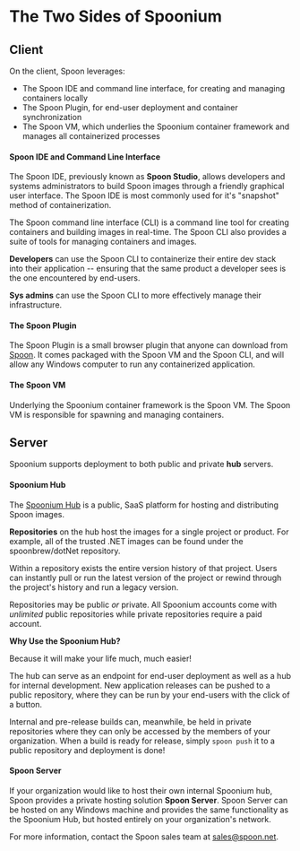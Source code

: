 # The Two Sides of Spoonium

## Client

On the client, Spoon leverages: 

- The Spoon IDE and command line interface, for creating and managing containers locally
- The Spoon Plugin, for end-user deployment and container synchronization
- The Spoon VM, which underlies the Spoonium container framework and manages all containerized processes

#### Spoon IDE and Command Line Interface

The Spoon IDE, previously known as **Spoon Studio**, allows developers and systems administrators to build Spoon images through a friendly graphical user interface. The Spoon IDE is most commonly used for it's "snapshot" method of containerization. 

The Spoon command line interface (CLI) is a command line tool for creating containers and building images in real-time. The Spoon CLI also provides a suite of tools for managing containers and images. 

**Developers** can use the Spoon CLI to containerize their entire dev stack into their application -- ensuring that the same product a developer sees is the one encountered by end-users. 

**Sys admins** can use the Spoon CLI to more effectively manage their infrastructure. 

#### The Spoon Plugin

The Spoon Plugin is a small browser plugin that anyone can download from [Spoon](http://start.spoon.net/install). It comes packaged with the Spoon VM and the Spoon CLI, and will allow any Windows computer to run any containerized application. 

#### The Spoon VM

Underlying the Spoonium container framework is the Spoon VM. The Spoon VM is responsible for spawning and managing containers. 

## Server

Spoonium supports deployment to both public and private **hub** servers. 

#### Spoonium Hub

The [Spoonium Hub](http://spoonium.net/hub) is a public, SaaS platform for hosting and distributing Spoon images. 

**Repositories** on the hub host the images for a single project or product. For example, all of the trusted .NET images can be found under the spoonbrew/dotNet repository. 

Within a repository exists the entire version history of that project. Users can instantly pull or run the latest version of the project or rewind through the project's history and run a legacy version. 

Repositories may be public *or* private. All Spoonium accounts come with *unlimited* public repositories while private repositories require a paid account. 

**Why Use the Spoonium Hub?**

Because it will make your life much, much easier!

The hub can serve as an endpoint for end-user deployment as well as a hub for internal development. New application releases can be pushed to a public repository, where they can be run by your end-users with the click of a button. 

Internal and pre-release builds can, meanwhile, be held in private repositories where they can only be accessed by the members of your organization. When a build is ready for release, simply `spoon push` it to a public repository and deployment is done!

#### Spoon Server

If your organization would like to host their own internal Spoonium hub, Spoon provides a private hosting solution **Spoon Server**. Spoon Server can be hosted on any Windows machine and provides the same functionality as the Spoonium Hub, but hosted entirely on your organization's network. 

For more information, contact the Spoon sales team at [sales@spoon.net](mailto:sales@spoon.net). 